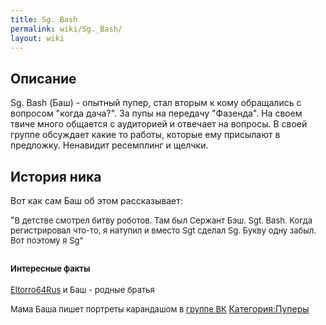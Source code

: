 ```yaml
---
title: Sg. Bash
permalink: wiki/Sg._Bash/
layout: wiki
---
```


## Описание

Sg. Bash (Баш) - опытный пупер, стал вторым к кому обращались с вопросом
"когда дача?". За пупы на передачу "Фазенда". На своем твиче много
общается с аудиторией и отвечает на вопросы. В своей группе обсуждает
какие то работы, которые ему присылают в предложку. Ненавидит ресемплинг
и щелчки. 

## История ника

Вот как сам Баш об этом рассказывает:

"<span style="font-size:13px;">В детстве смотрел битву роботов. Там был
Сержант Бэш. Sgt. Bash. Когда регистрировал что-то, я натупил и вместо
Sgt сделал Sg. Букву одну забыл. Вот поэтому я Sg"</span>

## <span style="font-size:13px;">Интересные факты</span>

<span style="font-size:13px;">[Eltorro64Rus](https://www.youtube.com/user/Eltorro64Rus) и
Баш - родные братья</span>

<span style="font-size:13px;">Мама Баша пишет портреты карандашом
в [группе ВК](https://vk.com/public115884253) </span>
[Категория:Пуперы](Категория:Пуперы "wikilink")
